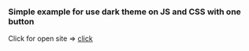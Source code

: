 ### **Simple example for use dark theme on JS and CSS with one button**
Click for open site => [click](artemkimi.github.io/Dark_theme/)
